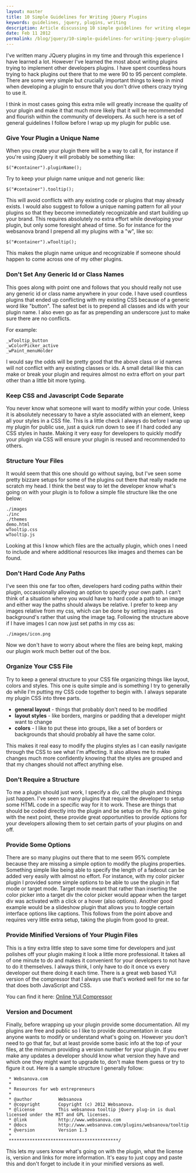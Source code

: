 ```yaml
---
layout: master
title: 10 Simple Guidelines for Writing jQuery Plugins
keywords: guidelines, jquery, plugins, writing
description: Article discussing 10 simple guidelines for writing elegant jQuery plugins.
date: Feb 11 2012
permalink: /blog/jquery/10-simple-guidelines-for-writing-jquery-plugins.html
---
```


I've written many JQuery plugins in my time and through this experience I have learned a lot.  However I've learned the most about writing plugins trying to implement other developers plugins.  I have spent countless hours trying to hack plugins out there that to me were 90 to 95 percent complete.  There are some very simple but crucially important things to keep in mind when developing a plugin to ensure that you don't drive others crazy trying to use it.

I think in most cases going this extra mile will greatly increase the quality of your plugin and make it that much more likely that it will be recommended and flourish within the community of developers.  As such here is a set of general guidelines I follow before I wrap up my plugin for public use.

### Give Your Plugin a Unique Name

When you create your plugin there will be a way to call it, for instance if you're using jQuery it will probably be something like:

~~~
$("#container").pluginName();
~~~

Try to keep your pluign name unique and not generic like:

~~~
$("#container").tooltip();
~~~

This will avoid conflicts with any existing code or plugins that may already exists.  I would also suggest to follow a unique naming pattern for all your plugins so that they become immediately recognizable and start building up your brand.  This requires absolutely no extra effort while developing your plugin, but only some foresight ahead of time.  So for instance for the websanova brand I prepend all my plugins with a "w", like so:

~~~
$("#container").wTooltip();
~~~

This makes the plugin name unique and recognizable if someone should happen to come across one of my other plugins.

### Don't Set Any Generic Id or Class Names

This goes along with point one and follows that you should really not use any generic id or class name anywhere in your code.  I have used countless plugins that ended up conflicting with my existing CSS because of a generic word like "button".  The safest bet is to prepend all classes and ids with your plugin name.  I also even go as far as prepending an underscore just to make sure there are no conflicts.

For example:

~~~
_wTooltip_button
_wColorPicker_active
_wPaint_menuHolder
~~~

I would say the odds will be pretty good that the above class or id names will not conflict with any existing classes or ids.  A small detail like this can make or break your plugin and requires almost no extra effort on your part other than a little bit more typing.

### Keep CSS and Javascript Code Separate

You never know what someone will want to modify within your code.  Unless it is absolutely necessary to have a style associated with an element, keep all your styles in a CSS file.  This is a little check I always do before I wrap up my plugin for public use, just a quick run down to see if I hard coded any CSS styles in haste.  Making it very easy for developers to quickly modify your plugin via CSS will ensure your plugin is reused and recommended to others.

### Structure Your Files

It would seem that this one should go without saying, but I've seen some pretty bizzare setups for some of the plugins out there that really made me scratch my head.  I think the best way to let the developer know what's going on with your plugin is to follow a simple file structure like the one below:

~~~
./images
./inc
./themes
demo.html
wTooltip.css
wTooltip.js
~~~

Looking at this I know which files are the actually plugin, which ones I need to include and where additional resources like images and themes can be found.

### Don't Hard Code Any Paths

I've seen this one far too often, developers hard coding paths within their plugin, occassionally allowing an option to specify your own path.  I can't think of a situation where you would have to hard code a path to an image and either way the paths should always be relative.  I prefer to keep any images relative from my css, which can be done by setting images as background's rather that using the image tag.  Following the structure above if I have images I can now just set paths in my css as:

~~~
./images/icon.png
~~~

Now we don't have to worry about where the files are being kept, making our plugin work much better out of the box.

### Organize Your CSS File

Try to keep a general structure to your CSS file organizing things like layout, colors and styles.  This one is quite simple and is something I try to generally do while I'm putting my CSS code together to begin with.  I always separate my plugin CSS into three parts.

- __general layout__ - things that probably don't need to be modified
- __layout styles__ - like borders, margins or padding that a developer might want to change
- __colors__ - I like to put these into groups, like a set of borders or backgrounds that should probably all have the same color.

This makes it real easy to modify the plugins styles as I can easily navigate through the CSS to see what I'm affecting.  It also allows me to make changes much more confidently knowing that the styles are grouped and that my changes should not affect anything else.

### Don't Require a Structure

To me a plugin should just work, I specify a div, call the plugin and things just happen.  I've seen so many plugins that require the developer to setup some HTML code in a specific way for it to work.  These are things that should be coded directly into the plugin and be setup on the fly.  Also going with the next point, these provide great opportunities to provide options for your developers allowing them to set certain parts of your plugins on and off.

### Provide Some Options

There are so many plugins out there that to me seem 95% complete because they are missing a simple option to modify the plugins properties.  Something simple like being able to specify the length of a fadeout can be added very easily with almost no effort.  For instance, with my color picker plugin I provided some simple options to be able to use the plugin in flat mode or target mode.  Target mode meant that rather than inserting the color picker into a target div the color picker would appear when the target div was activated with a click or a hover (also options).  Another good example would be a slideshow plugin that allows you to toggle certain interface options like captions.  This follows from the point above and requires very little extra setup, taking the plugin from good to great.  

### Provide Minified Versions of Your Plugin Files

This is a tiny extra little step to save some time for developers and just polishes off your plugin making it look a little more professional.  It takes all of one minute to do and makes it convenient for your developers to not have to do it themselves.  I always think, I only have to do it once vs every developer out there doing it each time.  There is a great web based YUI version of the compressor that I always use that's worked well for me so far that does both JavaScript and CSS.

You can find it here: [Online YUI Compressor](http://www.refresh-sf.com/yui)

### Version and Document

Finally, before wrapping up your plugin provide some documentation.  All my plugins are free and public so I like to provide documentation in case anyone wants to modify or understand what's going on.  However you don't need to go that far, but at least provide some basic info at the top of your files, at the minimum providing a version number for your plugin.  If you ever make any updates a developer should know what version they have and which one they might want to upgrade to, don't make them guess or try to figure it out.  Here is a sample structure I generally follow:

~~~/******************************************
 * Websanova.com
 *
 * Resources for web entrepreneurs
 *
 * @author          Websanova
 * @copyright       Copyright (c) 2012 Websanova.
 * @license         This websanova tooltip jQuery plug-in is dual licensed under the MIT and GPL licenses.
 * @link            http://www.websanova.com
 * @docs            http://www.websanova.com/plugins/websanova/tooltip
 * @version         Version 1.3
 *
 ******************************************/
~~~

This lets my users know what's going on with the plugin, what the license is, version and links for more information.  It's easy to just copy and paste this and don't forget to include it in your minified versions as well.
